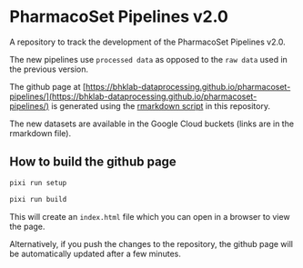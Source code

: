 
# PharmacoSet Pipelines v2.0

A repository to track the development of the PharmacoSet Pipelines v2.0. 

The new pipelines use `processed data` as opposed to the `raw data` used in the previous version. 

The github page at [https://bhklab-dataprocessing.github.io/pharmacoset-pipelines/](https://bhklab-dataprocessing.github.io/pharmacoset-pipelines/) 
is generated using the [rmarkdown script](./PSet-Update_Logs.rmd) in this repository.

The new datasets are available in the Google Cloud buckets (links are in the rmarkdown file).

## How to build the github page

```bash
pixi run setup
```

```bash
pixi run build
```

This will create an `index.html` file which you can open in a browser to view the page.

Alternatively, if you push the changes to the repository, the github page will be automatically updated after a few minutes. 


